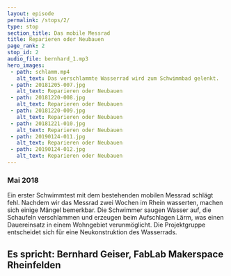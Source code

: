 ```yaml
---
layout: episode
permalink: /stops/2/
type: stop
section_title: Das mobile Messrad
title: Reparieren oder Neubauen
page_rank: 2
stop_id: 2
audio_file: bernhard_1.mp3
hero_images:
 - path: schlamm.mp4
   alt_text: Das verschlammte Wasserrad wird zum Schwimmbad gelenkt.
 - path: 20181205-007.jpg
   alt_text: Reparieren oder Neubauen
 - path: 20181220-008.jpg
   alt_text: Reparieren oder Neubauen
 - path: 20181220-009.jpg
   alt_text: Reparieren oder Neubauen
 - path: 20181221-010.jpg
   alt_text: Reparieren oder Neubauen
 - path: 20190124-011.jpg
   alt_text: Reparieren oder Neubauen
 - path: 20190124-012.jpg
   alt_text: Reparieren oder Neubauen
---
```


### Mai 2018
Ein erster Schwimmtest mit dem bestehenden mobilen Messrad schlägt fehl. 
Nachdem wir das Messrad zwei Wochen im Rhein wasserten, machen sich einige 
Mängel bemerkbar. Die Schwimmer saugen Wasser auf, die Schaufeln verschlammen und erzeugen beim Aufschlagen 
Lärm, was einen Dauereinsatz in einem Wohngebiet verunmöglicht. Die Projektgruppe entscheidet sich für eine Neukonstruktion des Wasserrads.

## Es spricht: Bernhard Geiser, FabLab Makerspace Rheinfelden